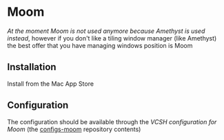 # Moom

*At the moment Moom is not used anymore because Amethyst is used instead*, however if you don't like a tiling window manager (like Amethyst) the best offer that you have managing windows position is Moom

## Installation

Install from the Mac App Store

## Configuration

The configuration should be available through the *VCSH configuration for Moom* (the [configs-moom](https://github.com/alem0lars/configs-moom) repository contents)
